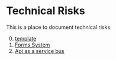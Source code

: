 # Technical Risks

This is a place to document technical risks

0. [template](./.template.md)
1. [Forms System](forms-system.md)
2. [Api as a service bus](api-as-service-bus.md)
